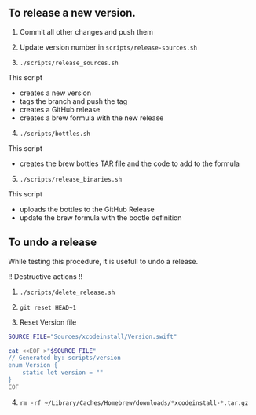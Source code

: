 ## To release a new version.

1. Commit all other changes and push them

2. Update version number in `scripts/release-sources.sh`

3. `./scripts/release_sources.sh`

This script 
- creates a new version 
- tags the branch and push the tag 
- creates a GitHub release 
- creates a brew formula with the new release

4. `./scripts/bottles.sh` 

This script
- creates the brew bottles TAR file and the code to add to the formula 

5. `./scripts/release_binaries.sh` 

This script 
- uploads the bottles to the GitHub Release
- update the brew formula with the bootle definition 

## To undo a release 

While testing this procedure, it is usefull to undo a release.

!! Destructive actions !! 

1. `./scripts/delete_release.sh`  

2. `git reset HEAD~1`

3. Reset Version file 

```zsh
SOURCE_FILE="Sources/xcodeinstall/Version.swift"

cat <<EOF >"$SOURCE_FILE"
// Generated by: scripts/version
enum Version {
    static let version = ""
}
EOF
```

4. `rm -rf ~/Library/Caches/Homebrew/downloads/*xcodeinstall-*.tar.gz`  